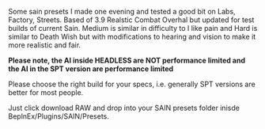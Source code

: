Some sain presets I made one evening and tested a good bit on Labs, Factory, Streets. Based of 3.9 Realstic Combat Overhal but updated for test builds of current Sain. 
Medium is similar in difficulty to I like pain and Hard is similar to Death Wish but with modifications to hearing and vision to make it more realistic and fair. 

**Please note, the AI inside HEADLESS are NOT performance limited and the AI in the SPT version are performance limited**

Please choose the right build for your specs, i.e. generally SPT versions are better for most people.

Just click download RAW and drop into your SAIN presets folder inisde BeplnEx/Plugins/SAIN/Presets.
